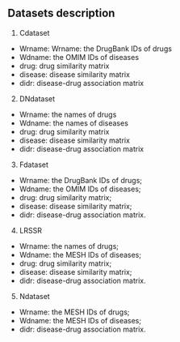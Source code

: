 ## Datasets description

1. Cdataset
* Wrname: Wrname: the DrugBank IDs of drugs
* Wdname: the OMIM IDs of diseases
* drug: drug similarity matrix
* disease: disease similarity matrix
* didr: disease-drug association matrix

2. DNdataset
* Wrname: the names of drugs
* Wdname: the names of diseases
* drug: drug similarity matrix
* disease: disease similarity matrix
* didr: disease-drug association matrix

3. Fdataset
* Wrname: the DrugBank IDs of drugs;
* Wdname: the OMIM IDs of diseases;
* drug: drug similarity matrix;
* disease: disease similarity matrix;
* didr: disease-drug association matrix.

4. LRSSR
* Wrname: the names of drugs;
* Wdname: the MESH IDs of diseases;
* drug: drug similarity matrix;
* disease: disease similarity matrix;
* didr: disease-drug association matrix.

5. Ndataset
* Wrname: the MESH IDs of drugs;
* Wdname: the MESH IDs of diseases;
* didr: disease-drug association matrix.



